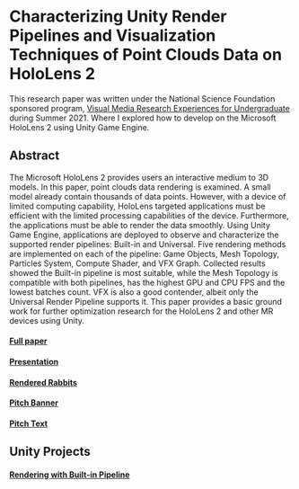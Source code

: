 # Characterizing Unity Render Pipelines and Visualization Techniques of Point Clouds Data on HoloLens 2
This research paper was written under the National Science Foundation sponsored program, [Visual Media Research Experiences for Undergraduate](https://web.asu.edu/imaging-lyceum/visual-media-reu) during Summer 2021. Where I explored how to develop on the Microsoft HoloLens 2 using Unity Game Engine.  

## Abstract
The Microsoft HoloLens 2 provides users an interactive
medium to 3D models. In this paper, point clouds data rendering is examined. A small model already contain thousands
of data points. However, with a device of limited computing
capability, HoloLens targeted applications must be efficient
with the limited processing capabilities of the device. Furthermore, the applications must be able to render the data
smoothly. Using Unity Game Engine, applications are deployed to observe and characterize the supported render
pipelines: Built-in and Universal. Five rendering methods
are implemented on each of the pipeline: Game Objects,
Mesh Topology, Particles System, Compute Shader, and VFX
Graph.
Collected results showed the Built-in pipeline is most suitable, while the Mesh Topology is compatible with both pipelines,
has the highest GPU and CPU FPS and the lowest batches
count. VFX is also a good contender, albeit only the Universal Render Pipeline supports it. This paper provides a
basic ground work for further optimization research for the
HoloLens 2 and other MR devices using Unity.

#### [Full paper](Assets/ThyDo_FinalReport.pdf)
#### [Presentation](Assets/ThyDo_Final%20Presentation.pdf)
#### [Rendered Rabbits](Assets/RabbitPhotos/)
#### [Pitch Banner](Assets/ThyDo_PresentationPitch.pdf)
#### [Pitch Text](Assets/Pitch.txt)

## Unity Projects
#### [Rendering with Built-in Pipeline](https://github.com/thydo/Profiler)
